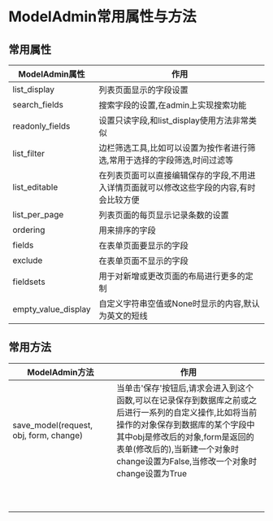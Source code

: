 # ModelAdmin常用属性与方法

## 常用属性

| ModelAdmin属性      | 作用                                                         |
| ------------------- | ------------------------------------------------------------ |
| list_display        | 列表页面显示的字段设置                                       |
| search_fields       | 搜索字段的设置,在admin上实现搜索功能                         |
| readonly_fields     | 设置只读字段,和list_display使用方法非常类似                  |
| list_filter         | 边栏筛选工具,比如可以设置为按作者进行筛选,常用于选择的字段筛选,时间过滤等 |
| list_editable       | 在列表页面可以直接编辑保存的字段,不用进入详情页面就可以修改这些字段的内容,有时会比较方便 |
| list_per_page       | 列表页面的每页显示记录条数的设置                             |
| ordering            | 用来排序的字段                                               |
| fields              | 在表单页面要显示的字段                                       |
| exclude             | 在表单页面不显示的字段                                       |
| fieldsets           | 用于对新增或更改页面的布局进行更多的定制                     |
| empty_value_display | 自定义字符串空值或None时显示的内容,默认为英文的短线          |

## 常用方法

| ModelAdmin方法                         | 作用                                                         |
| -------------------------------------- | ------------------------------------------------------------ |
| save_model(request, obj, form, change) | 当单击'保存'按钮后,请求会进入到这个函数,可以在记录保存到数据库之前或之后进行一系列的自定义操作,比如将当前操作的对象保存到数据库的某个字段中<br />其中obj是修改后的对象,form是返回的表单(修改后的),当新建一个对象时change设置为False,当修改一个对象时change设置为True |
|                                        |                                                              |
|                                        |                                                              |
|                                        |                                                              |
|                                        |                                                              |
|                                        |                                                              |
|                                        |                                                              |
|                                        |                                                              |
|                                        |                                                              |
|                                        |                                                              |
|                                        |                                                              |

